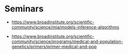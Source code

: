 # Seminars

* https://www.broadinstitute.org/scientific-community/science/mia/models-inference-algorithms

* https://www.broadinstitute.org/scientific-community/science/programs/medical-and-population-genetics/primers/primer-medical-and-pop
